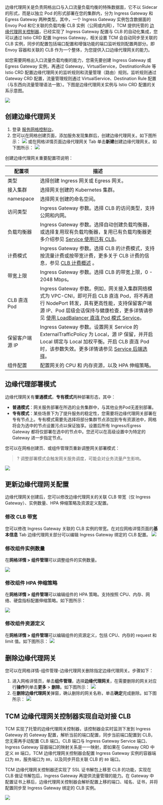 边缘代理网关是负责网格出口与入口流量负载均衡的特殊数据面，它不以 Sidecar 的形式，而是以独立 Pod 的形式部署在您的集群内，分为 Ingress Gateway 和 Egress Gateway 两种类型。其中，一个 Ingress Gateway 实例包含数据面的 Envoy Pod 和它关联的负载均衡 CLB 实例（公网或内网），TCM 提供托管的 [边缘代理网关控制器](#gatewayController)，已经实现了 Ingress Gateway 配置与 CLB 的自动化集成，您可以通过 Istio CRD 配置 Ingress Gateway，相关设置 TCM 会自动同步至关联的 CLB 实例，同步的配置包括端口配置和增强功能的端口监听规则配置两部分。即 Envoy 容器和关联的 CLB 作为一个整体，为您提供入口边缘代理网关的能力。

如您需要网格出入口流量负载均衡的能力，您需先要创建 Ingress Gateway 或 Egress Gateway 实例，再通过 Gateway，VirtualService，DestinationRule 等 Istio CRD 配置边缘代理网关的监听规则和流量管理（路由）规则。监听规则通过 Gateway CRD 配置，流量管理规则通过 VirtualService、Destination Rule 配置（与东西向流量管理语法一致）。下图是边缘代理网关实例与 Istio CRD 配置的关系示意图。

![](https://qcloudimg.tencent-cloud.cn/raw/4ff31308ce78b47e93a0bdc8f0a4ab39.png)

## 创建边缘代理网关

1. 登录 [服务网格控制台](https://console.cloud.tencent.com/tke2/mesh)。
2. 您可以在网格创建页面，添加服务发现集群后，创建边缘代理网关。如下图所示：
![](https://qcloudimg.tencent-cloud.cn/raw/fd517f22c2aea129e9662128f2ff20c7.png)
或在网格详情页面边缘代理网关 Tab 单击**新建**创建边缘代理网关。如下图所示：
![](https://qcloudimg.tencent-cloud.cn/raw/0b8fea6b80a0b153fc5f8530f4c916c2.png)

创建边缘代理网关重要配置项说明：

| 配置项 | 描述 |
| ----- | ----- |
| 类型 | 选择创建 Ingress 网关或 Egress 网关。|
| 接入集群 | 选择网关创建的 Kubernetes 集群。 |
| namespace | 选择网关创建的命名空间。 |
| 访问类型 | Ingress Gateway 参数。选择 CLB 的访问类型，支持公网和内网。 |
| 负载均衡器 | Ingress Gateway 参数。选择自动创建负载均衡器，或选择复用现有负载均衡器，复用已有负载均衡器更多介绍参见 [Service 使用已有 CLB](https://intl.cloud.tencent.com/document/product/457/36835)。 |
| 计费模式 | Ingress Gateway 参数。选择 CLB 的计费模式，支持按流量计费或按带宽计费，更多关于 CLB 计费的信息，参见 [CLB 计费概述](https://intl.cloud.tencent.com/document/product/214/36999) 。|
| 带宽上限 | Ingress Gateway 参数。选择 CLB 的带宽上限，0 - 2048 Mbps。 |
| CLB 直连 Pod | Ingress Gateway 参数。例如，网关接入集群网络模式为 VPC-CNI，即可开启 CLB 直连 Pod，将不再进行 NodePort 转发，具有更高性能，支持保留客户端源 IP、Pod 层级会话保持与健康检查，更多详情请参见 [使用 LoadBalancer 直连 Pod 模式 Service](https://intl.cloud.tencent.com/document/product/457/36837)。 |
| 保留客户端源 IP | Ingress Gateway 参数。设置网关 Service 的 ExternalTrafficPolicy 为 Local，源 IP 保留，并开启 Local 绑定与 Local 加权平衡。开启 CLB 直连 Pod 时，该参数失效。更多详情请参见 [Service 后端选择](https://intl.cloud.tencent.com/document/product/457/36836)。 |
| 组件配置 | 配置网关的 CPU 和 内存资源，以及 HPA 伸缩策略。 |

## 边缘代理部署模式

边缘代理网关有**普通模式**，**专有模式**两种部署形态，其中：
- **普通模式**：网关服务部署在所选的业务集群中，与其他业务Pod无差别部署。
- **专有模式**：某些场景下为了提升服务的稳定性，您需要将边缘代理网关部署在专有节点上。专有模式需要先选择将部分集群节点添加到专有资源池中，网格将会为选中的节点设置污点以保证独享。设置后所有 Ingress/Egress Gateway 都将仅部署在选中的节点中。您还可以在高级设置中为特定的 Gateway 进一步指定节点。

您可以在网格创建页、或组件管理页重新调整网关部署模式：
>? 调整部署模式会触发网关服务调度，可能会对业务流量产生影响。
>
![](https://qcloudimg.tencent-cloud.cn/raw/95242718623ea1eafbfbdbf5ce2f8f61.png)


## 更新边缘代理网关配置

边缘代理网关创建后，您可以修改边缘代理网关的关联 CLB 带宽（仅 Ingress Gateway）、实例数量、HPA 伸缩策略及资源定义配置。

### 修改 CLB 带宽

您可以修改 Ingress Gateway 关联的 CLB 实例的带宽。在对应网格详情页面的**基本信息** Tab 边缘代理网关部分可以编辑 Ingress Gateway 绑定的 CLB 配置。
![](https://qcloudimg.tencent-cloud.cn/raw/ae3d478889654c9db7beac6cefca47e0.png)


### 修改组件实例数量

在**网格详情 > 组件管理**可以调整组件的实例数量。

![](https://qcloudimg.tencent-cloud.cn/raw/4432668506a10c90d0e0edf1a45778b9.png)

### 修改组件 HPA 伸缩策略

在**网格详情 > 组件管理**可以编辑组件的 HPA 策略。支持按照 CPU、内存、网络、硬盘指标配置伸缩策略。如下图所示：

![](https://qcloudimg.tencent-cloud.cn/raw/3a84abdd67d3b7ff92d81173ab29a88c.png)

### 修改组件资源定义

在**网格详情 > 组件管理**可以编辑组件的资源定义，包括 CPU、内存的 request 和 limit 值。如下图所示：
![](https://qcloudimg.tencent-cloud.cn/raw/40dbc9fec706d2f2f33d3729105f0861.png)

## 删除边缘代理网关

您可以在网格详情-组件管理-边缘代理网关删除指定边缘代理网关。步骤如下：

1. 进入网格详情页，单击**组件管理**，选择**边缘代理网关**，在需要删除的网关对应行**操作**列单击**更多** > **删除**。如下图所示：
![](https://qcloudimg.tencent-cloud.cn/raw/0ede45c26792ea8c88d8e4b12a3fb188.png)
2. 在**删除边缘代理网关**弹窗，确认删除的网关名称，单击**确定**完成删除。如下图所示：
![](https://qcloudimg.tencent-cloud.cn/raw/ba2d32f4b8ad0c5ea97fd7ad02c42834.png)

## TCM 边缘代理网关控制器实现自动对接 CLB [](id:gatewayController)

TCM 实现了托管的边缘代理网关控制器，该控制器会实时监测下发到 Ingress Gateway 的 Gateway 配置，解析当前的端口配置，同步当前端口配置到 CLB，您无需再手动配置 CLB 端口。CLB 端口与 Ingress Gateway Service 端口、Ingress Gateway 容器端口的映射关系是一一映射，即如果在 Gateway CRD 中定义 `80` 端口，TCM 边缘代理网关控制器会配置 Ingress Gateway 实例的容器端口为 `80`，服务端口为 `80`，以及同步开启关联 CLB 的 `80` 端口。

TCM 边缘代理网关控制器还实现了 SSL 证书解包上移至 CLB 的功能，实现在 CLB 做证书解包后，Ingress Gateway 再提供流量管理的能力。在 Gateway 中配置证书上移后，边缘代理网关控制器会解析配置上移的端口、域名、证书，并将配置同步至 Ingress Gateway 绑定的 CLB 实例。

![](https://qcloudimg.tencent-cloud.cn/raw/3726322a202d61f002c6e102ca5b0d54.png)
